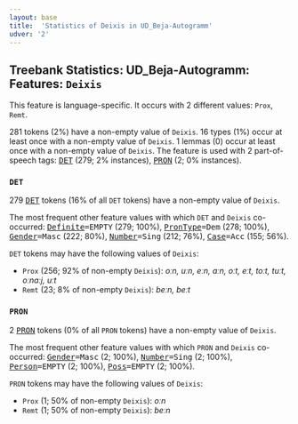```yaml
---
layout: base
title:  'Statistics of Deixis in UD_Beja-Autogramm'
udver: '2'
---
```


## Treebank Statistics: UD_Beja-Autogramm: Features: `Deixis`

This feature is language-specific.
It occurs with 2 different values: `Prox`, `Remt`.

281 tokens (2%) have a non-empty value of `Deixis`.
16 types (1%) occur at least once with a non-empty value of `Deixis`.
1 lemmas (0) occur at least once with a non-empty value of `Deixis`.
The feature is used with 2 part-of-speech tags: <tt><a href="bej_autogramm-pos-DET.html">DET</a></tt> (279; 2% instances), <tt><a href="bej_autogramm-pos-PRON.html">PRON</a></tt> (2; 0% instances).

### `DET`

279 <tt><a href="bej_autogramm-pos-DET.html">DET</a></tt> tokens (16% of all `DET` tokens) have a non-empty value of `Deixis`.

The most frequent other feature values with which `DET` and `Deixis` co-occurred: <tt><a href="bej_autogramm-feat-Definite.html">Definite</a></tt><tt>=EMPTY</tt> (279; 100%), <tt><a href="bej_autogramm-feat-PronType.html">PronType</a></tt><tt>=Dem</tt> (278; 100%), <tt><a href="bej_autogramm-feat-Gender.html">Gender</a></tt><tt>=Masc</tt> (222; 80%), <tt><a href="bej_autogramm-feat-Number.html">Number</a></tt><tt>=Sing</tt> (212; 76%), <tt><a href="bej_autogramm-feat-Case.html">Case</a></tt><tt>=Acc</tt> (155; 56%).

`DET` tokens may have the following values of `Deixis`:

* `Prox` (256; 92% of non-empty `Deixis`): <em>oːn, uːn, eːn, aːn, oːt, eːt, toːt, tuːt, oːnaːj, uːt</em>
* `Remt` (23; 8% of non-empty `Deixis`): <em>beːn, beːt</em>

### `PRON`

2 <tt><a href="bej_autogramm-pos-PRON.html">PRON</a></tt> tokens (0% of all `PRON` tokens) have a non-empty value of `Deixis`.

The most frequent other feature values with which `PRON` and `Deixis` co-occurred: <tt><a href="bej_autogramm-feat-Gender.html">Gender</a></tt><tt>=Masc</tt> (2; 100%), <tt><a href="bej_autogramm-feat-Number.html">Number</a></tt><tt>=Sing</tt> (2; 100%), <tt><a href="bej_autogramm-feat-Person.html">Person</a></tt><tt>=EMPTY</tt> (2; 100%), <tt><a href="bej_autogramm-feat-Poss.html">Poss</a></tt><tt>=EMPTY</tt> (2; 100%).

`PRON` tokens may have the following values of `Deixis`:

* `Prox` (1; 50% of non-empty `Deixis`): <em>oːn</em>
* `Remt` (1; 50% of non-empty `Deixis`): <em>beːn</em>


